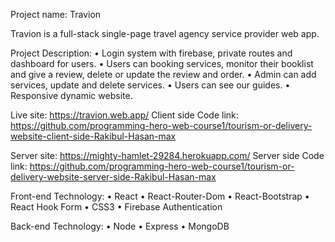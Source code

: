 Project name: Travion

Travion is a full-stack single-page travel agency service provider web app.

Project Description:
• Login system with firebase, private routes and dashboard for users.
• Users can booking services, monitor their booklist and give a review, delete or update the review and order.
• Admin can add services, update and delete services.
• Users can see our guides.
• Responsive dynamic website.


Live site: https://travion.web.app/
Client side Code link: https://github.com/programming-hero-web-course1/tourism-or-delivery-website-client-side-Rakibul-Hasan-max

Server site: https://mighty-hamlet-29284.herokuapp.com/
Server side Code link: https://github.com/programming-hero-web-course1/tourism-or-delivery-website-server-side-Rakibul-Hasan-max


Front-end Technology:
• React
• React-Router-Dom
• React-Bootstrap
• React Hook Form
• CSS3
• Firebase Authentication

Back-end Technology:
• Node
• Express
• MongoDB